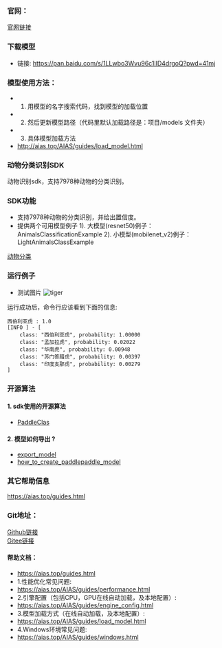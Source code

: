 ### 官网：
[官网链接](https://www.aias.top/)

### 下载模型
- 链接: https://pan.baidu.com/s/1LLwbo3Wvu96c1lID4drgoQ?pwd=41mj

### 模型使用方法：
- 1. 用模型的名字搜索代码，找到模型的加载位置
- 2. 然后更新模型路径（代码里默认加载路径是：项目/models 文件夹）
- 3. 具体模型加载方法
- http://aias.top/AIAS/guides/load_model.html

### 动物分类识别SDK
动物识别sdk，支持7978种动物的分类识别。

### SDK功能
- 支持7978种动物的分类识别，并给出置信度。
- 提供两个可用模型例子
1). 大模型(resnet50)例子：AnimalsClassificationExample
2). 小模型(mobilenet_v2)例子：LightAnimalsClassExample

[动物分类](https://aias-home.oss-cn-beijing.aliyuncs.com/AIAS/animal_sdk/animals.txt)

### 运行例子
- 测试图片
![tiger](https://aias-home.oss-cn-beijing.aliyuncs.com/AIAS/animal_sdk/tiger.jpeg)

运行成功后，命令行应该看到下面的信息:
```text
西伯利亚虎 : 1.0
[INFO ] - [
	class: "西伯利亚虎", probability: 1.00000
	class: "孟加拉虎", probability: 0.02022
	class: "华南虎", probability: 0.00948
	class: "苏门答腊虎", probability: 0.00397
	class: "印度支那虎", probability: 0.00279
]
```


### 开源算法
#### 1. sdk使用的开源算法
- [PaddleClas](https://github.com/PaddlePaddle/PaddleClas)
#### 2. 模型如何导出 ?
- [export_model](https://github.com/PaddlePaddle/PaddleClas/blob/release%2F2.2/tools/export_model.py)    
- [how_to_create_paddlepaddle_model](http://docs.djl.ai/docs/paddlepaddle/how_to_create_paddlepaddle_model_zh.html)   



### 其它帮助信息 
https://aias.top/guides.html

### Git地址：   
[Github链接](https://github.com/mymagicpower/AIAS)    
[Gitee链接](https://gitee.com/mymagicpower/AIAS)   



#### 帮助文档：
- https://aias.top/guides.html
- 1.性能优化常见问题:
- https://aias.top/AIAS/guides/performance.html
- 2.引擎配置（包括CPU，GPU在线自动加载，及本地配置）:
- https://aias.top/AIAS/guides/engine_config.html
- 3.模型加载方式（在线自动加载，及本地配置）:
- https://aias.top/AIAS/guides/load_model.html
- 4.Windows环境常见问题:
- https://aias.top/AIAS/guides/windows.html